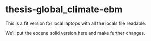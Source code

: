 # thesis-global_climate-ebm
This is a fit version for local laptops with all the locals file readable.

We'll put the eocene solid version here and make further changes.
